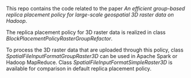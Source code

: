 
This repo contains the code related to the paper *An efficient group-based replica placement policy for large-scale geospatial 3D raster data on Hadoop*.
 
The replica placement policy for 3D raster data is realized in class *BlockPlacementPolicyRasterGroupRefactor*.

To process the 3D raster data that are uploaded through this policy, class *SpatialFileInputFormatGroupRaster3D* can be used in  Apache Spark or Hadoop MapReduce. Class *SpatialFileInputFormatSimpleRaster3D* is available for comparison in default replica placement policy. 